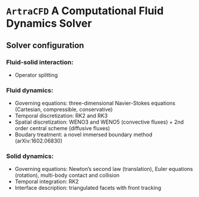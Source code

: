 # `ArtraCFD` A Computational Fluid Dynamics Solver

## Solver configuration

### Fluid-solid interaction:

* Operator splitting

### Fluid dynamics:

* Governing equations: three-dimensional Navier-Stokes equations (Cartesian, compressible, conservative)
* Temporal discretization: RK2 and RK3
* Spatial discretization: WENO3 and WENO5 (convective fluxes) + 2nd order central scheme (diffusive fluxes)
* Boudary treatment: a novel immersed boundary method (arXiv:1602.06830)

### Solid dynamics:

* Governing equations: Newton’s second law (translation), Euler equations (rotation), multi-body contact and collision
* Temporal integration: RK2
* Interface description: triangulated facets with front tracking
